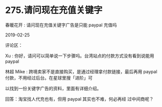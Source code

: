 # 275.请问现在充值关键字

春暖花开 : 请问现在充值关键字广告是只能 paypal 充值吗

2019-02-25

评论区：

Xu : 你好，请问可以简单说一下步骤吗。台湾站点的付款方式没有看到说能用 paypal

林超 Mike : 跨境卖家不是直接购买，是通过经理拿付款链接，最后再用 paypal 付款，不用经过后台。在星球里搜「进阶」可

以找到一份关键字广告的资料，里面有详细介绍。

回答：淘宝找人代充也有，但用 paypal 其实也不难，何必再经 过中间商呢？